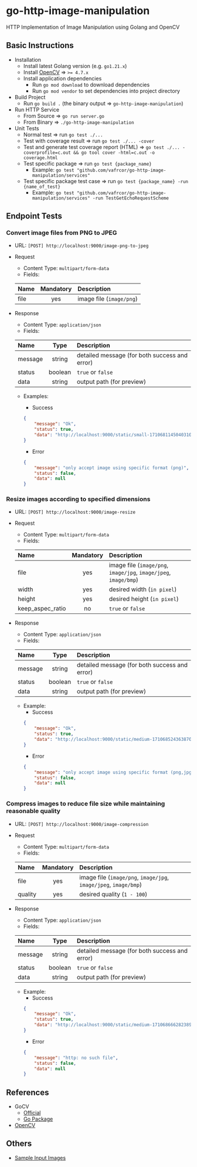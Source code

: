 # go-http-image-manipulation
HTTP Implementation of Image Manipulation using Golang and OpenCV


## Basic Instructions
- Installation
    - Install latest Golang version (e.g. `go1.21.x`)
    - Install [OpenCV](https://gocv.io/getting-started/) => `>= 4.7.x`
    - Install application dependencies 
        - Run `go mod download` to download dependencies
        - Run `go mod vendor` to set dependencies into project directory
- Build Project
    - Run `go build .` (the binary output => `go-http-image-manipulation`)
- Run HTTP Service
    - From Source => `go run server.go` 
    - From Binary => `./go-http-image-manipulation`
- Unit Tests
    - Normal test => run `go test ./...`
    - Test with coverage result => run `go test ./... -cover` 
    - Test and generate test coverage report (HTML) => `go test ./... -coverprofile=c.out && go tool cover -html=c.out -o coverage.html`
    - Test specific package => run `go test {package_name}`
        - Example: `go test "github.com/vafrcor/go-http-image-manipulation/services"`
    - Test specific package test case => run `go test {package_name} -run {name_of_test}`
        - Example: `go test "github.com/vafrcor/go-http-image-manipulation/services" -run TestGetEchoRequestScheme`
    

## Endpoint Tests 
### Convert image files from PNG to JPEG 
- URL: `[POST] http://localhost:9000/image-png-to-jpeg` 
- Request 
    - Content Type: `multipart/form-data`
    - Fields:

    | Name  | Mandatory  |  Description |
    |:---|:---:|:---|
    | file | yes | image file (`image/png`) |

- Response
    - Content Type: `application/json`
    - Fields:

    | Name  | Type  |  Description |
    |:---|:---:|:---|
    | message | string | detailed message (for both success and error) |
    | status | boolean | `true` or `false` |  
    | data | string | output path (for preview) | 

    - Examples:
        - Success
        ```json
        {
            "message": "Ok",
            "status": true,
            "data": "http://localhost:9000/static/small-1710681145040310000-100.jpeg"
        }
        ```
        - Error

        ```json
        {
            "message": "only accept image using specific format (png)",
            "status": false,
            "data": null
        }
        ```

### Resize images according to specified dimensions
- URL: `[POST] http://localhost:9000/image-resize` 
- Request 
    - Content Type: `multipart/form-data`
    - Fields:

    | Name  | Mandatory  |  Description |
    |:---|:---:|:---|
    | file | yes | image file (`image/png`, `image/jpg`, `image/jpeg`, `image/bmp`) |
    | width | yes | desired width (`in pixel`) |
    | height | yes | desired height (`in pixel`) |
    | keep_aspec_ratio | no | `true` or `false` |

- Response
    - Content Type: `application/json`
    - Fields:

    | Name  | Type  |  Description |
    |:---|:---:|:---|
    | message | string | detailed message (for both success and error) |
    | status | boolean | `true` or `false` |  
    | data | string | output path (for preview) | 

    - Example:
        - Success
        ```json
        {
            "message": "Ok",
            "status": true,
            "data": "http://localhost:9000/static/medium-1710685243638707000-100.png"
        }
        ```
        - Error
        ```json
        {
            "message": "only accept image using specific format (png,jpg,jpeg)",
            "status": false,
            "data": null
        }
        ```

### Compress images to reduce file size while maintaining reasonable quality
- URL: `[POST] http://localhost:9000/image-compression` 
- Request 
    - Content Type: `multipart/form-data`
    - Fields:

    | Name  | Mandatory  |  Description |
    |:---|:---:|:---|
    | file | yes | image file (`image/png`, `image/jpg`, `image/jpeg`, `image/bmp`) |
    | quality | yes | desired quality (`1 - 100`) |

- Response
    - Content Type: `application/json`
    - Fields:

    | Name  | Type  |  Description |
    |:---|:---:|:---|
    | message | string | detailed message (for both success and error) |
    | status | boolean | `true` or `false` |  
    | data | string | output path (for preview) |  

    - Example:
        - Success
        ```json
        {
            "message": "Ok",
            "status": true,
            "data": "http://localhost:9000/static/medium-1710686662823893000-70.jpeg"
        }
        ```
        - Error
        ```json
        {
            "message": "http: no such file",
            "status": false,
            "data": null
        }
        ```

## References
- GoCV
    - [Official](https://gocv.io/)
    - [Go Package](https://pkg.go.dev/gocv.io/x/gocv@v0.35.0)
- [OpenCV](https://docs.opencv.org/4.x/d4/da8/group__imgcodecs.html) 

## Others
- [Sample Input Images](https://drive.google.com/drive/folders/1jnlIXRc6GhXAmOEXwd8I3Iodbuk5T0Hy?usp=sharing)
